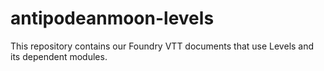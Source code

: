 # antipodeanmoon-levels
This repository contains our Foundry VTT documents that use Levels and its dependent modules.
